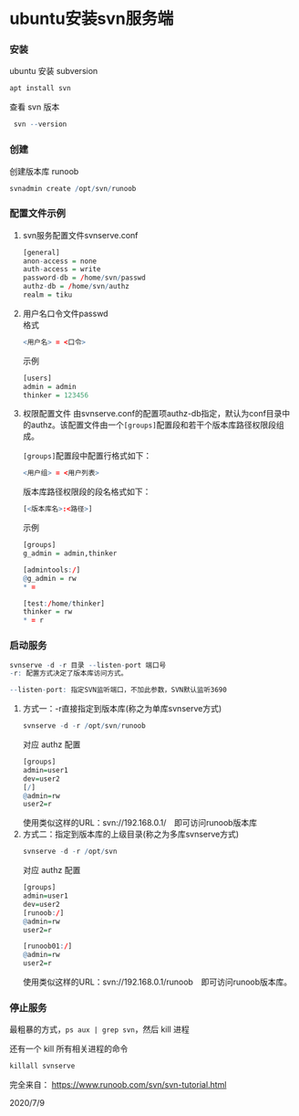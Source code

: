 # ubuntu安装svn服务端

### 安装

ubuntu 安装 subversion  
```r
apt install svn
```

查看 svn 版本  
```r
 svn --version
```

### 创建
创建版本库 runoob  
```r
svnadmin create /opt/svn/runoob
```

### 配置文件示例
1. svn服务配置文件svnserve.conf  
    ```r
    [general]
    anon-access = none
    auth-access = write
    password-db = /home/svn/passwd
    authz-db = /home/svn/authz
    realm = tiku 
    ```

2. 用户名口令文件passwd  
    格式  
    ```r
    <用户名> = <口令>
    ```
    示例  
    ```r
    [users]
    admin = admin
    thinker = 123456
    ```

3. 权限配置文件
    由svnserve.conf的配置项authz-db指定，默认为conf目录中的authz。该配置文件由一个`[groups]`配置段和若干个版本库路径权限段组成。  
    
    `[groups]`配置段中配置行格式如下：  
    ```r
    <用户组> = <用户列表>
    ```
    版本库路径权限段的段名格式如下：  
    ```r
    [<版本库名>:<路径>] 
    ```
    示例  
    ```r
    [groups]
    g_admin = admin,thinker
    
    [admintools:/]
    @g_admin = rw
    * =
    
    [test:/home/thinker]
    thinker = rw
    * = r
    ```

### 启动服务  
```r
svnserve -d -r 目录 --listen-port 端口号
-r: 配置方式决定了版本库访问方式。

--listen-port: 指定SVN监听端口，不加此参数，SVN默认监听3690
```

1. 方式一：-r直接指定到版本库(称之为单库svnserve方式)  
    ```r
    svnserve -d -r /opt/svn/runoob
    ```
    对应 authz 配置  
    ```r
    [groups]
    admin=user1
    dev=user2
    [/]
    @admin=rw
    user2=r
    ```
    使用类似这样的URL：svn://192.168.0.1/　即可访问runoob版本库  
2. 方式二：指定到版本库的上级目录(称之为多库svnserve方式)  
    ```r
    svnserve -d -r /opt/svn
    ```
    对应 authz 配置  
    ```r
    [groups]
    admin=user1
    dev=user2
    [runoob:/]
    @admin=rw
    user2=r
    
    [runoob01:/]
    @admin=rw
    user2=r
    ```
    使用类似这样的URL：svn://192.168.0.1/runoob　即可访问runoob版本库。

### 停止服务
最粗暴的方式，`ps aux | grep svn`，然后 kill 进程  

还有一个 kill 所有相关进程的命令  
```r
killall svnserve
```

完全来自： https://www.runoob.com/svn/svn-tutorial.html  


2020/7/9  
